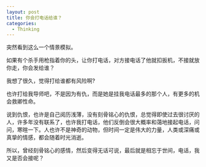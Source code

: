```yaml
---
layout: post
title: 你会打电话给谁？
categories:
  - Thinking
---
```

突然看到这么一个情景模拟。

如果有个杀手用枪指着你的头，让你打电话，对方接电话了他就扣扳机，不接就放你走，你会发给谁？

<!-- more -->

我想了很久，觉得打给谁都有风险啊?

也许打给我导师吧，不是因为有仇，而是她是挂我电话最多的那个人，有更多的机会救卿性命。

说到仇恨，也许是自己阅历浅薄，没有刻骨铭心的仇恨，总觉得即使过去很讨厌的人，许多年没有联系了，也许我打电话，他们反倒会很大概率和蔼地接起电话，问问，寒暄一下。人也许不是神奇的动物，但时间一定是伟大的力量，人类或深痛或真挚的情感，都会随着时光消逝。

所以，曾经刻骨铭心的感情，然后变得无话可说，最后就是相忘于世间，电话，我又是否会接呢？
